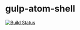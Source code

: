 gulp-atom-shell
===============

[![Build Status](https://travis-ci.org/joaomoreno/gulp-atom-shell.svg?branch=master)](https://travis-ci.org/joaomoreno/gulp-atom-shell)
